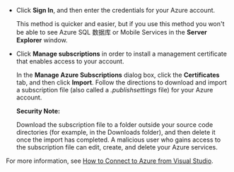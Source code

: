
   * Click **Sign In**, and then enter the credentials for your Azure account.

     This method is quicker and easier, but if you use this method you won't be able to see Azure SQL 数据库 or Mobile Services in the **Server Explorer** window.

   * Click **Manage subscriptions** in order to install a management certificate that enables access to your account.

     In the **Manage Azure Subscriptions** dialog box, click the **Certificates** tab, and then click **Import**. Follow the directions to download and import a subscription file (also called a *.publishsettings* file) for your Azure account.

     <div class="dev-callout"><strong>Security Note:</strong>
     <p>Download the subscription file to a folder outside your source code directories (for example, in the Downloads folder), and then delete it once the import has completed. A malicious user who gains access to the subscription file can edit, create, and delete your Azure services.</p></div>

   For more information, see [How to Connect to Azure from Visual Studio](http://go.microsoft.com/fwlink/?LinkId=324796).
